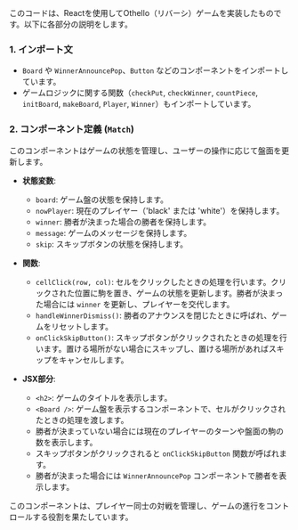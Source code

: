 

このコードは、Reactを使用してOthello（リバーシ）ゲームを実装したものです。以下に各部分の説明をします。

### 1. インポート文
- `Board` や `WinnerAnnouncePop`、`Button` などのコンポーネントをインポートしています。
- ゲームロジックに関する関数（`checkPut`, `checkWinner`, `countPiece`, `initBoard`, `makeBoard`, `Player`, `Winner`）もインポートしています。

### 2. コンポーネント定義 (`Match`)
このコンポーネントはゲームの状態を管理し、ユーザーの操作に応じて盤面を更新します。

- **状態変数**:
  - `board`: ゲーム盤の状態を保持します。
  - `nowPlayer`: 現在のプレイヤー（'black' または 'white'）を保持します。
  - `winner`: 勝者が決まった場合の勝者を保持します。
  - `message`: ゲームのメッセージを保持します。
  - `skip`: スキップボタンの状態を保持します。

- **関数**:
  - `cellClick(row, col)`: セルをクリックしたときの処理を行います。クリックされた位置に駒を置き、ゲームの状態を更新します。勝者が決まった場合には `winner` を更新し、プレイヤーを交代します。
  - `handleWinnerDismiss()`: 勝者のアナウンスを閉じたときに呼ばれ、ゲームをリセットします。
  - `onClickSkipButton()`: スキップボタンがクリックされたときの処理を行います。置ける場所がない場合にスキップし、置ける場所があればスキップをキャンセルします。

- **JSX部分**:
  - `<h2>`: ゲームのタイトルを表示します。
  - `<Board />`: ゲーム盤を表示するコンポーネントで、セルがクリックされたときの処理を渡します。
  - 勝者が決まっていない場合には現在のプレイヤーのターンや盤面の駒の数を表示します。
  - スキップボタンがクリックされると `onClickSkipButton` 関数が呼ばれます。
  - 勝者が決まった場合には `WinnerAnnouncePop` コンポーネントで勝者を表示します。

このコンポーネントは、プレイヤー同士の対戦を管理し、ゲームの進行をコントロールする役割を果たしています。

